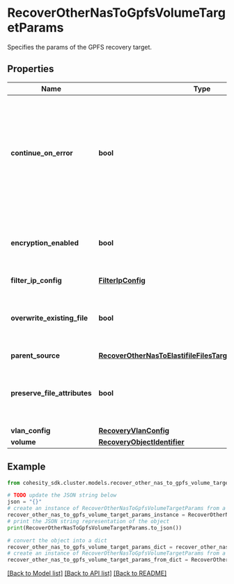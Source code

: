 # RecoverOtherNasToGpfsVolumeTargetParams

Specifies the params of the GPFS recovery target.

## Properties

Name | Type | Description | Notes
------------ | ------------- | ------------- | -------------
**continue_on_error** | **bool** | Specifies whether to continue recovering other volumes if one of the volumes fails to recover. Default value is false. | [optional] 
**encryption_enabled** | **bool** | Specifies whether encryption should be enabled during recovery. | [optional] 
**filter_ip_config** | [**FilterIpConfig**](FilterIpConfig.md) |  | [optional] 
**overwrite_existing_file** | **bool** | Specifies whether to overwrite existing file/folder during recovery. | [optional] 
**parent_source** | [**RecoverOtherNasToElastifileFilesTargetParamsParentSource**](RecoverOtherNasToElastifileFilesTargetParamsParentSource.md) |  | [optional] 
**preserve_file_attributes** | **bool** | Specifies whether to preserve file/folder attributes during recovery. | [optional] 
**vlan_config** | [**RecoveryVlanConfig**](RecoveryVlanConfig.md) |  | [optional] 
**volume** | [**RecoveryObjectIdentifier**](RecoveryObjectIdentifier.md) |  | 

## Example

```python
from cohesity_sdk.cluster.models.recover_other_nas_to_gpfs_volume_target_params import RecoverOtherNasToGpfsVolumeTargetParams

# TODO update the JSON string below
json = "{}"
# create an instance of RecoverOtherNasToGpfsVolumeTargetParams from a JSON string
recover_other_nas_to_gpfs_volume_target_params_instance = RecoverOtherNasToGpfsVolumeTargetParams.from_json(json)
# print the JSON string representation of the object
print(RecoverOtherNasToGpfsVolumeTargetParams.to_json())

# convert the object into a dict
recover_other_nas_to_gpfs_volume_target_params_dict = recover_other_nas_to_gpfs_volume_target_params_instance.to_dict()
# create an instance of RecoverOtherNasToGpfsVolumeTargetParams from a dict
recover_other_nas_to_gpfs_volume_target_params_from_dict = RecoverOtherNasToGpfsVolumeTargetParams.from_dict(recover_other_nas_to_gpfs_volume_target_params_dict)
```
[[Back to Model list]](../README.md#documentation-for-models) [[Back to API list]](../README.md#documentation-for-api-endpoints) [[Back to README]](../README.md)


